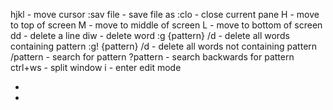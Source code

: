 hjkl - move cursor
:sav file - save file as
:clo - close current pane
H - move to top of screen
M - move to middle of screen
L - move to bottom of screen
dd - delete a line
diw - delete word
:g {pattern} /d - delete all words containing pattern
:g! {pattern} /d - delete all words not containing pattern
/pattern - search for pattern
?pattern - search backwards for pattern
ctrl+ws - split window
i - enter edit mode

-
-